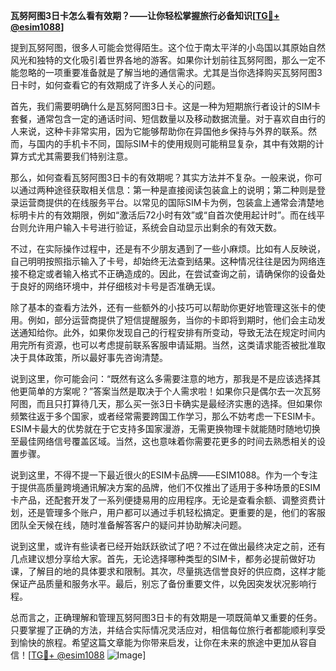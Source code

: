 **瓦努阿图3日卡怎么看有效期？——让你轻松掌握旅行必备知识[[TG💪+ @esim1088](https://t.me/s/esim1088)]**

提到瓦努阿图，很多人可能会觉得陌生。这个位于南太平洋的小岛国以其原始自然风光和独特的文化吸引着世界各地的游客。如果你计划前往瓦努阿图，那么一定不能忽略的一项重要准备就是了解当地的通信需求。尤其是当你选择购买瓦努阿图3日卡时，如何查看它的有效期成了许多人关心的问题。

首先，我们需要明确什么是瓦努阿图3日卡。这是一种为短期旅行者设计的SIM卡套餐，通常包含一定的通话时间、短信数量以及移动数据流量。对于喜欢自由行的人来说，这种卡非常实用，因为它能够帮助你在异国他乡保持与外界的联系。然而，与国内的手机卡不同，国际SIM卡的使用规则可能稍显复杂，其中有效期的计算方式尤其需要我们特别注意。

那么，如何查看瓦努阿图3日卡的有效期呢？其实方法并不复杂。一般来说，你可以通过两种途径获取相关信息：第一种是直接阅读包装盒上的说明；第二种则是登录运营商提供的在线服务平台。以常见的国际SIM卡为例，包装盒上通常会清楚地标明卡片的有效期限，例如“激活后72小时有效”或“自首次使用起计时”。而在线平台则允许用户输入卡号进行验证，系统会自动显示出剩余的有效天数。

不过，在实际操作过程中，还是有不少朋友遇到了一些小麻烦。比如有人反映说，自己明明按照指示输入了卡号，却始终无法查到结果。这种情况往往是因为网络连接不稳定或者输入格式不正确造成的。因此，在尝试查询之前，请确保你的设备处于良好的网络环境中，并仔细核对卡号是否准确无误。

除了基本的查看方法外，还有一些额外的小技巧可以帮助你更好地管理这张卡的使用。例如，部分运营商提供了短信提醒服务，当你的卡即将到期时，他们会主动发送通知给你。此外，如果你发现自己的行程安排有所变动，导致无法在规定时间内用完所有资源，也可以考虑提前联系客服申请延期。当然，这类请求能否被批准取决于具体政策，所以最好事先咨询清楚。

说到这里，你可能会问：“既然有这么多需要注意的地方，那我是不是应该选择其他更简单的方案呢？”答案当然是取决于个人需求啦！如果你只是偶尔去一次瓦努阿图，而且只打算待几天，那么买一张3日卡确实是最经济实惠的选择。但如果你频繁往返于多个国家，或者经常需要跨国工作学习，那么不妨考虑一下ESIM卡。ESIM卡最大的优势就在于它支持多国家漫游，无需更换物理卡就能随时随地切换至最佳网络信号覆盖区域。当然，这也意味着你需要花更多的时间去熟悉相关的设置步骤。

说到这里，不得不提一下最近很火的ESIM卡品牌——ESIM1088。作为一个专注于提供高质量跨境通讯解决方案的品牌，他们不仅推出了适用于多种场景的ESIM卡产品，还配套开发了一系列便捷易用的应用程序。无论是查看余额、调整资费计划，还是管理多个账户，用户都可以通过手机轻松搞定。更重要的是，他们的客服团队全天候在线，随时准备解答客户的疑问并协助解决问题。

说到这里，或许有些读者已经开始跃跃欲试了吧？不过在做出最终决定之前，还有几点建议想分享给大家。首先，无论选择哪种类型的SIM卡，都务必提前做好功课，了解目的地的具体要求和限制。其次，尽量挑选信誉良好的供应商，这样才能保证产品质量和服务水平。最后，别忘了备份重要文件，以免因突发状况影响行程。

总而言之，正确理解和管理瓦努阿图3日卡的有效期是一项既简单又重要的任务。只要掌握了正确的方法，并结合实际情况灵活应对，相信每位旅行者都能顺利享受到愉快的旅程。希望这篇文章能为你带来启发，让你在未来的旅途中更加从容自信！[[TG💪+ @esim1088](https://t.me/s/esim1088) ![Image](https://i.postimg.cc/4NQfJmqS/Snipaste-2025-05-13-00-14-12.png)]